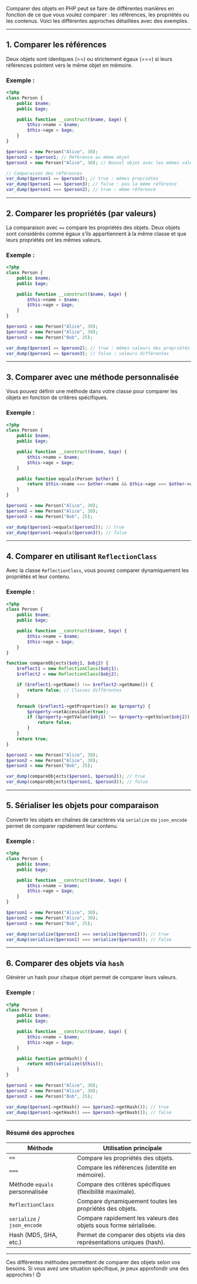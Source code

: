 Comparer des objets en PHP peut se faire de différentes manières en fonction de ce que vous voulez comparer : les références, les propriétés ou les contenus. Voici les différentes approches détaillées avec des exemples.

---

## **1. Comparer les références**
Deux objets sont identiques (==) ou strictement égaux (===) si leurs références pointent vers le même objet en mémoire.

### Exemple :
```php
<?php
class Person {
    public $name;
    public $age;

    public function __construct($name, $age) {
        $this->name = $name;
        $this->age = $age;
    }
}

$person1 = new Person("Alice", 30);
$person2 = $person1; // Référence au même objet
$person3 = new Person("Alice", 30); // Nouvel objet avec les mêmes valeurs

// Comparaison des références
var_dump($person1 == $person3); // true : mêmes propriétés
var_dump($person1 === $person3); // false : pas la même référence
var_dump($person1 === $person2); // true : même référence
```

---

## **2. Comparer les propriétés (par valeurs)**
La comparaison avec `==` compare les propriétés des objets. Deux objets sont considérés comme égaux s’ils appartiennent à la même classe et que leurs propriétés ont les mêmes valeurs.

### Exemple :
```php
<?php
class Person {
    public $name;
    public $age;

    public function __construct($name, $age) {
        $this->name = $name;
        $this->age = $age;
    }
}

$person1 = new Person("Alice", 30);
$person2 = new Person("Alice", 30);
$person3 = new Person("Bob", 25);

var_dump($person1 == $person2); // true : mêmes valeurs des propriétés
var_dump($person1 == $person3); // false : valeurs différentes
```

---

## **3. Comparer avec une méthode personnalisée**
Vous pouvez définir une méthode dans votre classe pour comparer les objets en fonction de critères spécifiques.

### Exemple :
```php
<?php
class Person {
    public $name;
    public $age;

    public function __construct($name, $age) {
        $this->name = $name;
        $this->age = $age;
    }

    public function equals(Person $other) {
        return $this->name === $other->name && $this->age === $other->age;
    }
}

$person1 = new Person("Alice", 30);
$person2 = new Person("Alice", 30);
$person3 = new Person("Bob", 25);

var_dump($person1->equals($person2)); // true
var_dump($person1->equals($person3)); // false
```

---

## **4. Comparer en utilisant `ReflectionClass`**
Avec la classe `ReflectionClass`, vous pouvez comparer dynamiquement les propriétés et leur contenu.

### Exemple :
```php
<?php
class Person {
    public $name;
    public $age;

    public function __construct($name, $age) {
        $this->name = $name;
        $this->age = $age;
    }
}

function compareObjects($obj1, $obj2) {
    $reflect1 = new ReflectionClass($obj1);
    $reflect2 = new ReflectionClass($obj2);

    if ($reflect1->getName() !== $reflect2->getName()) {
        return false; // Classes différentes
    }

    foreach ($reflect1->getProperties() as $property) {
        $property->setAccessible(true);
        if ($property->getValue($obj1) !== $property->getValue($obj2)) {
            return false;
        }
    }
    return true;
}

$person1 = new Person("Alice", 30);
$person2 = new Person("Alice", 30);
$person3 = new Person("Bob", 25);

var_dump(compareObjects($person1, $person2)); // true
var_dump(compareObjects($person1, $person3)); // false
```

---

## **5. Sérialiser les objets pour comparaison**
Convertir les objets en chaînes de caractères via `serialize` ou `json_encode` permet de comparer rapidement leur contenu.

### Exemple :
```php
<?php
class Person {
    public $name;
    public $age;

    public function __construct($name, $age) {
        $this->name = $name;
        $this->age = $age;
    }
}

$person1 = new Person("Alice", 30);
$person2 = new Person("Alice", 30);
$person3 = new Person("Bob", 25);

var_dump(serialize($person1) === serialize($person2)); // true
var_dump(serialize($person1) === serialize($person3)); // false
```

---

## **6. Comparer des objets via `hash`**
Générer un hash pour chaque objet permet de comparer leurs valeurs.

### Exemple :
```php
<?php
class Person {
    public $name;
    public $age;

    public function __construct($name, $age) {
        $this->name = $name;
        $this->age = $age;
    }

    public function getHash() {
        return md5(serialize($this));
    }
}

$person1 = new Person("Alice", 30);
$person2 = new Person("Alice", 30);
$person3 = new Person("Bob", 25);

var_dump($person1->getHash() === $person2->getHash()); // true
var_dump($person1->getHash() === $person3->getHash()); // false
```

---

### **Résumé des approches**
| Méthode                         | Utilisation principale                                                                 |
|----------------------------------|---------------------------------------------------------------------------------------|
| `==`                            | Compare les propriétés des objets.                                                    |
| `===`                           | Compare les références (identité en mémoire).                                         |
| Méthode `equals` personnalisée  | Compare des critères spécifiques (flexibilité maximale).                              |
| `ReflectionClass`               | Compare dynamiquement toutes les propriétés des objets.                               |
| `serialize` / `json_encode`     | Compare rapidement les valeurs des objets sous forme sérialisée.                      |
| Hash (MD5, SHA, etc.)           | Permet de comparer des objets via des représentations uniques (hash).                 |

---

Ces différentes méthodes permettent de comparer des objets selon vos besoins. Si vous avez une situation spécifique, je peux approfondir une des approches ! 😊